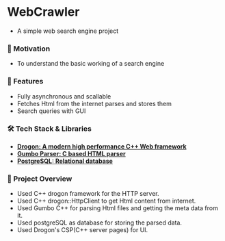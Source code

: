 # WebCrawler

- A simple web search engine project

### 🎯 Motivation
- To understand the basic working of a search engine

### 🚀 Features
- Fully asynchronous and scallable
- Fetches Html from the internet parses and stores them
- Search queries with GUI

### 🛠️ Tech Stack & Libraries
- **[Drogon: A modern high performance C++ Web framework](https://github.com/drogonframework/drogon)**
- **[Gumbo Parser: C based HTML parser](https://github.com/google/gumbo-parser)**
- **[PostgreSQL: Relational database](https://www.postgresql.org/)**
### 🧩 Project Overview
- Used C++ drogon framework for the HTTP server.
- Used C++ drogon::HttpClient to get Html content from internet.
- Used Gumbo C++ for parsing Html files and getting the meta data from it.
- Used postgreSQL as database for storing the parsed data.
- Used Drogon's CSP(C++ server pages) for UI.